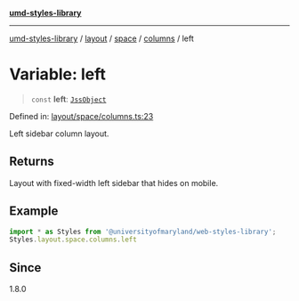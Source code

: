 [**umd-styles-library**](../../../../../../README.md)

***

[umd-styles-library](../../../../../../modules.md) / [layout](../../../../../README.md) / [space](../../../README.md) / [columns](../README.md) / left

# Variable: left

> `const` **left**: [`JssObject`](../../../../../../utilities/namespaces/transform/type-aliases/JssObject.md)

Defined in: [layout/space/columns.ts:23](https://github.com/UMD-Digital/design-system/blob/ada30a44686a89a90941bbd44a6f156101fc9b44/packages/styles/source/layout/space/columns.ts#L23)

Left sidebar column layout.

## Returns

Layout with fixed-width left sidebar that hides on mobile.

## Example

```typescript
import * as Styles from '@universityofmaryland/web-styles-library';
Styles.layout.space.columns.left
```

## Since

1.8.0
